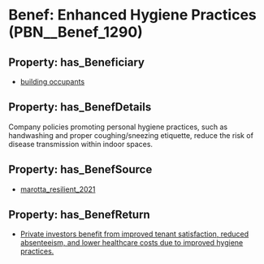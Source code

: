 # Benef: __Enhanced Hygiene Practices__ (PBN__Benef_1290)

## Property: has_Beneficiary

* [building occupants](../Stakeholder/PBN__Stakeholder_97)

## Property: has_BenefDetails

Company policies promoting personal hygiene practices, such as handwashing and proper coughing/sneezing etiquette, reduce the risk of disease transmission within indoor spaces.

## Property: has_BenefSource

* [marotta_resilient_2021](../Article/PBN__Article_274)

## Property: has_BenefReturn

* [Private investors benefit from improved tenant satisfaction, reduced absenteeism, and lower healthcare costs due to improved hygiene practices.](../BenefReturn/PBN__BenefReturn_1457)

